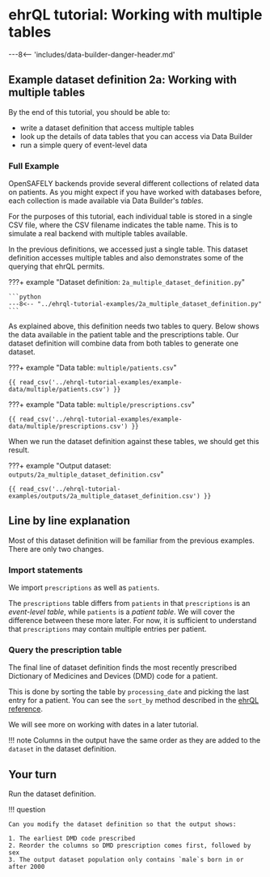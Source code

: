 # ehrQL tutorial: Working with multiple tables

---8<-- 'includes/data-builder-danger-header.md'

## Example dataset definition 2a: Working with multiple tables

By the end of this tutorial, you should be able to:

* write a dataset definition that access multiple tables
* look up the details of data tables that you can access via Data Builder
* run a simple query of event-level data

### Full Example

OpenSAFELY backends provide several different collections of related data on patients.
As you might expect if you have worked with databases before,
each collection is made available via Data Builder's *tables*.

For the purposes of this tutorial,
each individual table is stored in a single CSV file,
where the CSV filename indicates the table name.
This is to simulate a real backend with multiple tables available.

In the previous definitions,
we accessed just a single table.
This dataset definition accesses multiple tables
and also demonstrates some of the querying that ehrQL permits.

???+ example "Dataset definition: `2a_multiple_dataset_definition.py`"

    ```python
    ---8<-- "../ehrql-tutorial-examples/2a_multiple_dataset_definition.py"
    ```

As explained above,
this definition needs two tables to query.
Below shows the data available in the patient table and the prescriptions table.
Our dataset definition will combine data from both tables to generate one dataset.

???+ example "Data table: `multiple/patients.csv`"

    {{ read_csv('../ehrql-tutorial-examples/example-data/multiple/patients.csv') }}

???+ example "Data table: `multiple/prescriptions.csv`"

    {{ read_csv('../ehrql-tutorial-examples/example-data/multiple/prescriptions.csv') }}

When we run the dataset definition against these tables, we should get this result.

???+ example "Output dataset: `outputs/2a_multiple_dataset_definition.csv`"

    {{ read_csv('../ehrql-tutorial-examples/outputs/2a_multiple_dataset_definition.csv') }}

## Line by line explanation

Most of this dataset definition will be familiar from the previous examples.
There are only two changes.

### Import statements

We import `prescriptions` as well as `patients`.

The `prescriptions` table differs from `patients`
in that `prescriptions` is an *event-level table*,
while `patients` is a *patient table*.
We will cover the difference between these more later.
For now, it is sufficient to understand that `prescriptions` may contain multiple entries per patient.

### Query the prescription table

The final line of dataset definition finds the most recently prescribed Dictionary of Medicines and Devices (DMD) code for a patient.

This is done by sorting the table by `processing_date`
and picking the last entry for a patient.
You can see the `sort_by` method described in the [ehrQL reference](../reference.md#212-sort-by-column-pick-last).

We will see more on working with dates in a later tutorial.

!!! note
    Columns in the output have the same order as they are added to the `dataset` in the dataset definition.

## Your turn

Run the dataset definition.

!!! question

    Can you modify the dataset definition so that the output shows:

    1. The earliest DMD code prescribed
    2. Reorder the columns so DMD prescription comes first, followed by sex
    3. The output dataset population only contains `male`s born in or after 2000
